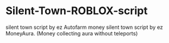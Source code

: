 # Silent-Town-ROBLOX-script
silent town script by ez Autofarm money
silent town script by ez MoneyAura. (Money collecting aura without teleports)

